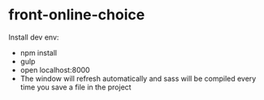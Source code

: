 # front-online-choice

Install dev env: 

*  npm install
* gulp
* open localhost:8000
* The window will refresh automatically and sass will be compiled every time you save a file in the project
